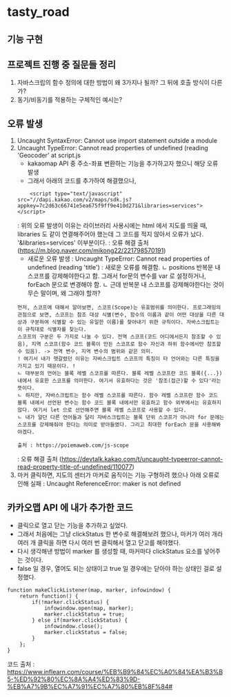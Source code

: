 # tasty_road

## 기능 구현

## 프로젝트 진행 중 질문들 정리
1. 자바스크립의 함수 정의에 대한 방법이 왜 3가지나 될까? 그 뒤에 호출 방식이 다른가?
2. 동기/비동기를 적용하는 구체적인 예시는?

## 오류 발생
1. Uncaught SyntaxError: Cannot use import statement outside a module
2. Uncaught TypeError: Cannot read properties of undefined (reading 'Geocoder' at script.js
    - kakaomap API 중 주소-좌표 변환하는 기능을 추가하고자 했으니 해당 오류 발생
    - 그래서 아래의 코드를 추가하여 해결했으나,
    ~~~
        <script type="text/javascript" src="//dapi.kakao.com/v2/maps/sdk.js?appkey=7c2d63c66741e5ea675f9ff9e410d271&libraries=services"></script>
    ~~~
    : 위의 오류 발생이 이유는 라이브러리 사용시에는 html 에서 지도를 띄울 때, libraries 도 같이 연결해주어야 했는데 그 코드를 적지 않아서 오류가 났다. '&libraries=services' 이부분이다.
    : 오류 해결 출처 (https://m.blog.naver.com/mikong22/221798570191)
    - 새로운 오류 발생 : Uncaught TypeError: Cannot read properties of undefined (reading 'title')
    : 새로운 오류를 해결함. 
    ㄴ positions 반복문 내 스코프를 강제해야한다고 함. 그래서 for문의 변수를 var 로 설정하거나, forEach 문으로 변경해야 함.
    ㄴ 근데 반복문 내 스코프를 강제해야한다는 것이 무슨 말이며, 왜 그래야 할까?
    ~~~
    먼저, 스코프에 대해서 알아보면, 스코프(Scope)는 유효범위를 의미한다. 프로그래밍의 관점으로 보면, 스코프는 참조 대상 식별(변수, 함수의 이름과 같이 어떤 대상을 다른 대상과 구분하여 식별할 수 있는 유일한 이름)를 찾아내기 위한 규칙이다. 자바스크립트는 이 규칙대로 식별자를 찾는다.
    스코프의 구분은 두 가지로 나눌 수 있다. 전역 스코프(코드 어디에서든지 참조할 수 있음), 지역 스코프(함수 코드 블록이 만든 스코프로 함수 자신과 하위 함수에서만 참조할 수 있음). -> 전역 변수, 지역 변수의 범위와 같은 의미.
    ! 여기서 내가 헷갈렸던 이유는 자바스크립트 스코프의 특징이 타 언어와는 다른 특징을 가지고 있기 때문이다. !
    ㄴ 대부분의 언어는 블록 레벨 스코프를 따른다. 블록 레벨 스코프란 코드 블록({...})내에서 유효한 스코프를 의미한다. 여기서 유효하다는 것은 '참조(접근)할 수 있다'라는 뜻이다.
    ㄴ 하지만, 자바스크립트는 함수 레벨 스코프를 따른다. 함수 레벨 스코프란 함수 코드 블록 내에서 선언된 변수는 함수 코드 블록 내에서만 유효하고 함수 외부에서는 유효하지 않다. 여기서 let 으로 선언해주면 블록 레벨 스코프로 사용할 수 있다.
    ㄴ 내가 알던 다른 언어들과 달리 자바스크립트는 블록 단위 스코프가 아니라 for 문에는 스코프를 강제해줘야 한다는 의미로 받아들였다. 그리고 최대한 forEach 문을 사용해봐야겠다.

    출처 : https://poiemaweb.com/js-scope 
    ~~~
    : 오류 해결 출처 (https://devtalk.kakao.com/t/uncaught-typeerror-cannot-read-property-title-of-undefined/110077)
3. 마커 클릭하면, 지도의 센터가 마커로 움직이는 기능 구형하려 했으나 아래 오류로 인해 실패
: Uncaught ReferenceError: maker is not defined

## 카카오맵 API 에 내가 추가한 코드
- 클릭으로 열고 닫는 기능을 추가하고 싶었다.
- 그래서 처음에는 그냥 clickStatus 한 변수로 해결해보려 했으나, 마커가 여러 개라 여러 개 클릭을 하면 다시 여러 번 클릭해서 열고 닫고를 해야했다.
- 다시 생각해낸 방법이 marker 를 생성할 때, 마커마다 clickStatus 요소를 넣어주는 것이다.
- false 일 경우, 열어도 되는 상태이고 true 일 경우에는 닫아야 하는 상태인 걸로 설정했다.
~~~
function makeClickListener(map, marker, infowindow) {
    return function() {
        if(!marker.clickStatus) {
            infowindow.open(map, marker);
            marker.clickStatus = true;
        } else if(marker.clickStatus) {
            infowindow.close();
            marker.clickStatus = false;
        }
    };
}
~~~

코드 출처 : https://www.inflearn.com/course/%EB%B9%84%EC%A0%84%EA%B3%B5-%ED%92%80%EC%8A%A4%ED%83%9D-%EB%A7%9B%EC%A7%91%EC%A7%80%EB%8F%84#